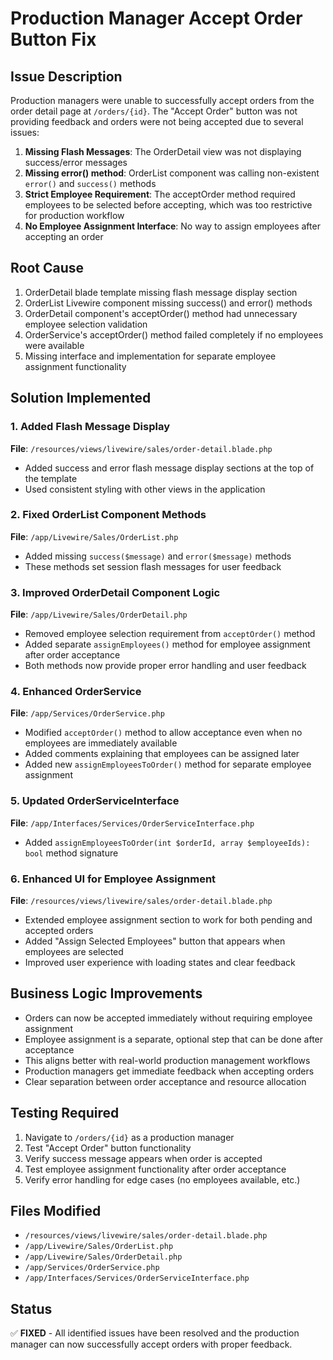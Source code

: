 # Production Manager Accept Order Button Fix

## Issue Description
Production managers were unable to successfully accept orders from the order detail page at `/orders/{id}`. The "Accept Order" button was not providing feedback and orders were not being accepted due to several issues:

1. **Missing Flash Messages**: The OrderDetail view was not displaying success/error messages
2. **Missing error() method**: OrderList component was calling non-existent `error()` and `success()` methods
3. **Strict Employee Requirement**: The acceptOrder method required employees to be selected before accepting, which was too restrictive for production workflow
4. **No Employee Assignment Interface**: No way to assign employees after accepting an order

## Root Cause
1. OrderDetail blade template missing flash message display section
2. OrderList Livewire component missing success() and error() methods
3. OrderDetail component's acceptOrder() method had unnecessary employee selection validation
4. OrderService's acceptOrder() method failed completely if no employees were available
5. Missing interface and implementation for separate employee assignment functionality

## Solution Implemented

### 1. Added Flash Message Display
**File**: `/resources/views/livewire/sales/order-detail.blade.php`
- Added success and error flash message display sections at the top of the template
- Used consistent styling with other views in the application

### 2. Fixed OrderList Component Methods
**File**: `/app/Livewire/Sales/OrderList.php`
- Added missing `success($message)` and `error($message)` methods
- These methods set session flash messages for user feedback

### 3. Improved OrderDetail Component Logic
**File**: `/app/Livewire/Sales/OrderDetail.php`
- Removed employee selection requirement from `acceptOrder()` method
- Added separate `assignEmployees()` method for employee assignment after order acceptance
- Both methods now provide proper error handling and user feedback

### 4. Enhanced OrderService
**File**: `/app/Services/OrderService.php`
- Modified `acceptOrder()` method to allow acceptance even when no employees are immediately available
- Added comments explaining that employees can be assigned later
- Added new `assignEmployeesToOrder()` method for separate employee assignment

### 5. Updated OrderServiceInterface
**File**: `/app/Interfaces/Services/OrderServiceInterface.php`
- Added `assignEmployeesToOrder(int $orderId, array $employeeIds): bool` method signature

### 6. Enhanced UI for Employee Assignment
**File**: `/resources/views/livewire/sales/order-detail.blade.php`
- Extended employee assignment section to work for both pending and accepted orders
- Added "Assign Selected Employees" button that appears when employees are selected
- Improved user experience with loading states and clear feedback

## Business Logic Improvements
- Orders can now be accepted immediately without requiring employee assignment
- Employee assignment is a separate, optional step that can be done after acceptance
- This aligns better with real-world production management workflows
- Production managers get immediate feedback when accepting orders
- Clear separation between order acceptance and resource allocation

## Testing Required
1. Navigate to `/orders/{id}` as a production manager
2. Test "Accept Order" button functionality
3. Verify success message appears when order is accepted
4. Test employee assignment functionality after order acceptance
5. Verify error handling for edge cases (no employees available, etc.)

## Files Modified
- `/resources/views/livewire/sales/order-detail.blade.php`
- `/app/Livewire/Sales/OrderList.php`
- `/app/Livewire/Sales/OrderDetail.php`
- `/app/Services/OrderService.php`
- `/app/Interfaces/Services/OrderServiceInterface.php`

## Status
✅ **FIXED** - All identified issues have been resolved and the production manager can now successfully accept orders with proper feedback.
